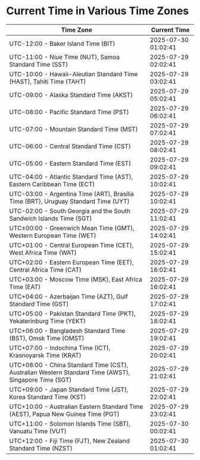 # Current Time in Various Time Zones

| Time Zone | Current Time |
|-----------|--------------|
| UTC-12:00 - Baker Island Time (BIT) | 2025-07-30 01:02:41 |
| UTC-11:00 - Niue Time (NUT), Samoa Standard Time (SST) | 2025-07-29 02:02:41 |
| UTC-10:00 - Hawaii-Aleutian Standard Time (HAST), Tahiti Time (TAHT) | 2025-07-29 03:02:41 |
| UTC-09:00 - Alaska Standard Time (AKST) | 2025-07-29 05:02:41 |
| UTC-08:00 - Pacific Standard Time (PST) | 2025-07-29 06:02:41 |
| UTC-07:00 - Mountain Standard Time (MST) | 2025-07-29 07:02:41 |
| UTC-06:00 - Central Standard Time (CST) | 2025-07-29 08:02:41 |
| UTC-05:00 - Eastern Standard Time (EST) | 2025-07-29 09:02:41 |
| UTC-04:00 - Atlantic Standard Time (AST), Eastern Caribbean Time (ECT) | 2025-07-29 10:02:41 |
| UTC-03:00 - Argentina Time (ART), Brasília Time (BRT), Uruguay Standard Time (UYT) | 2025-07-29 10:02:41 |
| UTC-02:00 - South Georgia and the South Sandwich Islands Time (SGT) | 2025-07-29 11:02:41 |
| UTC±00:00 - Greenwich Mean Time (GMT), Western European Time (WET) | 2025-07-29 14:02:41 |
| UTC+01:00 - Central European Time (CET), West Africa Time (WAT) | 2025-07-29 15:02:41 |
| UTC+02:00 - Eastern European Time (EET), Central Africa Time (CAT) | 2025-07-29 16:02:41 |
| UTC+03:00 - Moscow Time (MSK), East Africa Time (EAT) | 2025-07-29 16:02:41 |
| UTC+04:00 - Azerbaijan Time (AZT), Gulf Standard Time (GST) | 2025-07-29 17:02:41 |
| UTC+05:00 - Pakistan Standard Time (PKT), Yekaterinburg Time (YEKT) | 2025-07-29 18:02:41 |
| UTC+06:00 - Bangladesh Standard Time (BST), Omsk Time (OMST) | 2025-07-29 19:02:41 |
| UTC+07:00 - Indochina Time (ICT), Krasnoyarsk Time (KRAT) | 2025-07-29 20:02:41 |
| UTC+08:00 - China Standard Time (CST), Australian Western Standard Time (AWST), Singapore Time (SGT) | 2025-07-29 21:02:41 |
| UTC+09:00 - Japan Standard Time (JST), Korea Standard Time (KST) | 2025-07-29 22:02:41 |
| UTC+10:00 - Australian Eastern Standard Time (AEST), Papua New Guinea Time (PGT) | 2025-07-29 23:02:41 |
| UTC+11:00 - Solomon Islands Time (SBT), Vanuatu Time (VUT) | 2025-07-30 00:02:41 |
| UTC+12:00 - Fiji Time (FJT), New Zealand Standard Time (NZST) | 2025-07-30 01:02:41 |
